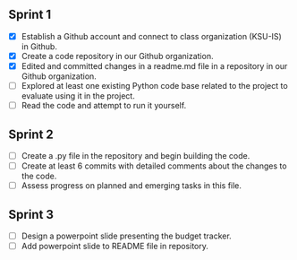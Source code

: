 ## Sprint 1
- [x] Establish a Github account and connect to class organization (KSU-IS) in Github.
- [x] Create a code repository in our Github organization.
- [x] Edited and committed changes in a readme.md file in a repository in our Github organization.
- [ ] Explored at least one existing Python code base related to the project to evaluate using it in the project.
- [ ] Read the code and attempt to run it yourself.
## Sprint 2
- [ ] Create a .py file in the repository and begin building the code.
- [ ] Create at least 6 commits with detailed comments about the changes to the code.
- [ ] Assess progress on planned and emerging tasks in this file.
## Sprint 3
- [ ] Design a powerpoint slide presenting the budget tracker.
- [ ] Add powerpoint slide to README file in repository.
